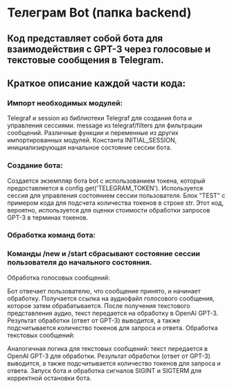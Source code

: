 # Телеграм Bot (папка backend)
## Код представляет собой бота для взаимодействия с GPT-3 через голосовые и текстовые сообщения в Telegram. 
## Краткое описание каждой части кода:

### Импорт необходимых модулей:

Telegraf и session из библиотеки Telegraf для создания бота и управления сессиями.
message из telegraf/filters для фильтрации сообщений.
Различные функции и переменные из других импортированных модулей.
Константа INITIAL_SESSION, инициализирующая начальное состояние сессии бота.

### Создание бота:

Создается экземпляр бота bot с использованием токена, который предоставляется в config.get('TELEGRAM_TOKEN').
Используется сессия для управления состоянием сессии пользователя.
Блок "TEST" с примером кода для подсчета количества токенов в строке str. Этот код, вероятно, используется для оценки стоимости обработки запросов GPT-3 в терминах токенов.

### Обработка команд бота:

### Команды /new и /start сбрасывают состояние сессии пользователя до начального состояния.
Обработка голосовых сообщений:

Бот отвечает пользователю, что сообщение принято, и начинает обработку.
Получается ссылка на аудиофайл голосового сообщения, которое затем обрабатывается.
После получения текстового представления аудио, текст передается на обработку в OpenAI GPT-3.
Результат обработки (ответ от GPT-3) выводится, а также подсчитывается количество токенов для запроса и ответа.
Обработка текстовых сообщений:

Аналогичная логика для текстовых сообщений: текст передается в OpenAI GPT-3 для обработки.
Результат обработки (ответ от GPT-3) выводится, а также подсчитывается количество токенов для запроса и ответа.
Запуск бота и обработка сигналов SIGINT и SIGTERM для корректной остановки бота.

